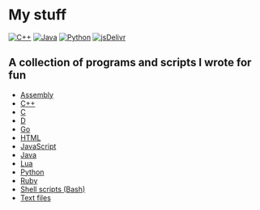 # My stuff

[![C++](https://github.com/zurg3/my-stuff/actions/workflows/cpp.yml/badge.svg?branch=master&event=push)](https://github.com/zurg3/my-stuff/actions)
[![Java](https://github.com/zurg3/my-stuff/actions/workflows/java.yml/badge.svg?branch=master&event=push)](https://github.com/zurg3/my-stuff/actions)
[![Python](https://github.com/zurg3/my-stuff/actions/workflows/python.yml/badge.svg?branch=master&event=push)](https://github.com/zurg3/my-stuff/actions)
[![jsDelivr](https://data.jsdelivr.com/v1/package/gh/zurg3/my-stuff/badge?style=rounded)](https://www.jsdelivr.com/package/gh/zurg3/my-stuff)

## A collection of programs and scripts I wrote for fun
- [Assembly](https://github.com/zurg3/my-stuff/tree/master/asm)
- [C++](https://github.com/zurg3/my-stuff/tree/master/cpp)
- [C](https://github.com/zurg3/my-stuff/tree/master/c)
- [D](https://github.com/zurg3/my-stuff/tree/master/d)
- [Go](https://github.com/zurg3/my-stuff/tree/master/go)
- [HTML](https://github.com/zurg3/my-stuff/tree/master/html)
- [JavaScript](https://github.com/zurg3/my-stuff/tree/master/js)
- [Java](https://github.com/zurg3/my-stuff/tree/master/java)
- [Lua](https://github.com/zurg3/my-stuff/tree/master/lua)
- [Python](https://github.com/zurg3/my-stuff/tree/master/python)
- [Ruby](https://github.com/zurg3/my-stuff/tree/master/ruby)
- [Shell scripts (Bash)](https://github.com/zurg3/my-stuff/tree/master/shell-scripts)
- [Text files](https://github.com/zurg3/my-stuff/tree/master/text-files)
